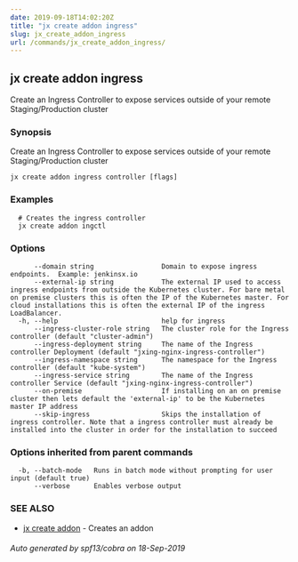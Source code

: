 ```yaml
---
date: 2019-09-18T14:02:20Z
title: "jx create addon ingress"
slug: jx_create_addon_ingress
url: /commands/jx_create_addon_ingress/
---
```

## jx create addon ingress

Create an Ingress Controller to expose services outside of your remote Staging/Production cluster

### Synopsis

Create an Ingress Controller to expose services outside of your remote Staging/Production cluster

```
jx create addon ingress controller [flags]
```

### Examples

```
  # Creates the ingress controller
  jx create addon ingctl
```

### Options

```
      --domain string                 Domain to expose ingress endpoints.  Example: jenkinsx.io
      --external-ip string            The external IP used to access ingress endpoints from outside the Kubernetes cluster. For bare metal on premise clusters this is often the IP of the Kubernetes master. For cloud installations this is often the external IP of the ingress LoadBalancer.
  -h, --help                          help for ingress
      --ingress-cluster-role string   The cluster role for the Ingress controller (default "cluster-admin")
      --ingress-deployment string     The name of the Ingress controller Deployment (default "jxing-nginx-ingress-controller")
      --ingress-namespace string      The namespace for the Ingress controller (default "kube-system")
      --ingress-service string        The name of the Ingress controller Service (default "jxing-nginx-ingress-controller")
      --on-premise                    If installing on an on premise cluster then lets default the 'external-ip' to be the Kubernetes master IP address
      --skip-ingress                  Skips the installation of ingress controller. Note that a ingress controller must already be installed into the cluster in order for the installation to succeed
```

### Options inherited from parent commands

```
  -b, --batch-mode   Runs in batch mode without prompting for user input (default true)
      --verbose      Enables verbose output
```

### SEE ALSO

* [jx create addon](/commands/jx_create_addon/)	 - Creates an addon

###### Auto generated by spf13/cobra on 18-Sep-2019
